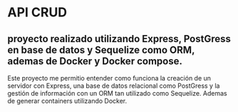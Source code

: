 # API CRUD


## proyecto realizado utilizando Express, PostGress en base de datos  y Sequelize como ORM, ademas de Docker y Docker compose.

Este proyecto me permitio entender como funciona la creación de un servidor con Express, una base de datos relacional como PostGress y la gestión de información con un ORM tan utilizado como Sequelize.
Ademas de generar containers utilizando Docker.
